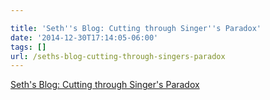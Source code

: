 ```yaml
---

title: 'Seth''s Blog: Cutting through Singer''s Paradox'
date: '2014-12-30T17:14:05-06:00'
tags: []
url: /seths-blog-cutting-through-singers-paradox
---
```

<a href="http://sethgodin.typepad.com/seths_blog/2014/12/cutting-through-singers-paradox.html">Seth's Blog: Cutting through Singer's Paradox</a><br/>

